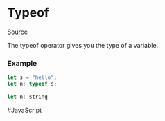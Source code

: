 # Typeof

[Source](https://www.typescriptlang.org/docs/handbook/2/typeof-types.html)

The typeof operator gives you the type of a variable.

### Example

```javascript
let s = "hello";
let n: typeof s;
   
let n: string
```

#JavaScript